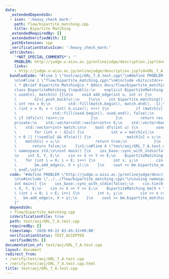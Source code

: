 ```yaml
---
data:
  _extendedDependsOn:
  - icon: ':heavy_check_mark:'
    path: flow/bipartite_matching.cpp
    title: Bipartite Matching
  _extendedRequiredBy: []
  _extendedVerifiedWith: []
  _pathExtension: cpp
  _verificationStatusIcon: ':heavy_check_mark:'
  attributes:
    '*NOT_SPECIAL_COMMENTS*': ''
    PROBLEM: http://judge.u-aizu.ac.jp/onlinejudge/description.jsp?id=GRL_7_A
    links:
    - http://judge.u-aizu.ac.jp/onlinejudge/description.jsp?id=GRL_7_A
  bundledCode: "#line 1 \"test/aoj/GRL_7_A.test.cpp\"\n#define PROBLEM \"http://judge.u-aizu.ac.jp/onlinejudge/description.jsp?id=GRL_7_A\"\
    \n\n#line 1 \"flow/bipartite_matching.cpp\"\n#include <bits/stdc++.h>\n\n/*\n\
    \ * @brief Bipartite Matching\n * @docs docs/flow/bipartite_matching.md\n */\n\
    class BipartiteMatching {\npublic:\n    explicit BipartiteMatching(int n) : G(n),\
    \ used(n), match(n) {}\n\n    void add_edge(int u, int v) {\n        G[u].push_back(v);\n\
    \        G[v].push_back(u);\n    }\n\n    int bipartite_matching() {\n       \
    \ int res = 0;\n        std::fill(match.begin(), match.end(), -1);\n        for\
    \ (int v = 0; v < (int) G.size(); v++) {\n            if (match[v] == -1) {\n\
    \                std::fill(used.begin(), used.end(), false);\n               \
    \ if (dfs(v)) res++;\n            }\n        }\n        return res;\n    }\n\n\
    private:\n    std::vector<std::vector<int>> G;\n    std::vector<bool> used;\n\
    \    std::vector<int> match;\n\n    bool dfs(int u) {\n        used[u] = true;\n\
    \        for (int v : G[u]) {\n            int w = match[v];\n            if (w\
    \ < 0 || (!used[w] && dfs(w))) {\n                match[u] = v;\n            \
    \    match[v] = u;\n                return true;\n            }\n        }\n \
    \       return false;\n    }\n};\n#line 4 \"test/aoj/GRL_7_A.test.cpp\"\n\nusing\
    \ namespace std;\n\nint main() {\n    ios_base::sync_with_stdio(false);\n    cin.tie(0);\n\
    \n    int X, Y, E;\n    cin >> X >> Y >> E;\n    BipartiteMatching bm(X + Y);\n\
    \    for (int i = 0; i < E; i++) {\n        int x, y;\n        cin >> x >> y;\n\
    \        bm.add_edge(x, X + y);\n    }\n    cout << bm.bipartite_matching() <<\
    \ endl;\n}\n"
  code: "#define PROBLEM \"http://judge.u-aizu.ac.jp/onlinejudge/description.jsp?id=GRL_7_A\"\
    \n\n#include \"../../flow/bipartite_matching.cpp\"\n\nusing namespace std;\n\n\
    int main() {\n    ios_base::sync_with_stdio(false);\n    cin.tie(0);\n\n    int\
    \ X, Y, E;\n    cin >> X >> Y >> E;\n    BipartiteMatching bm(X + Y);\n    for\
    \ (int i = 0; i < E; i++) {\n        int x, y;\n        cin >> x >> y;\n     \
    \   bm.add_edge(x, X + y);\n    }\n    cout << bm.bipartite_matching() << endl;\n\
    }"
  dependsOn:
  - flow/bipartite_matching.cpp
  isVerificationFile: true
  path: test/aoj/GRL_7_A.test.cpp
  requiredBy: []
  timestamp: '2020-09-22 03:45:31+09:00'
  verificationStatus: TEST_ACCEPTED
  verifiedWith: []
documentation_of: test/aoj/GRL_7_A.test.cpp
layout: document
redirect_from:
- /verify/test/aoj/GRL_7_A.test.cpp
- /verify/test/aoj/GRL_7_A.test.cpp.html
title: test/aoj/GRL_7_A.test.cpp
---
```

